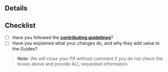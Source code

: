 ## Details

<!--
The format mentioned below will help you out:
- **Name:** Nice name about what Pull Request is.
(Prefer to use [Github Commits](https://www.conventionalcommits.org/en/v1.0.0/))
- **Referencing Issue:** A reference to a related issue in your repository.
- **Description:** Changes proposed in the pull request. If necessary, go into depth of what this pull request is doing.
- **Code Review:** @mentions of the person or team responsible for reviewing proposed changes.
-->

## Checklist

- [ ] Have you followed the [**contributing guidelines**](https://github.com/XynoxTheDev/A468/blob/main/.github/CONTRIBUTING.md)?
- [ ] Have you explained what your changes do, and why they add value to the Guides?

> **Note**: We will close your PR without comment if you do not check the boxes above and provide ALL requested information.